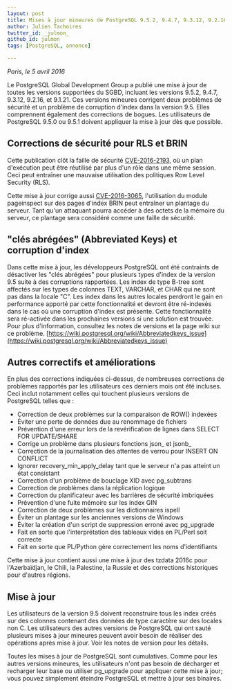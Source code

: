 ```yaml
---
layout: post
title: Mises à jour mineures de PostgreSQL 9.5.2, 9.4.7, 9.3.12, 9.2.16 et 9.1.21
author: Julien Tachoires
twitter_id: _julmon_  
github_id: julmon
tags: [PostgreSQL, annonce]

---
```

*Paris, le 5 avril 2016*

Le PostgreSQL Global Development Group a publié une mise à jour de toutes les versions supportées du SGBD, incluant les versions 9.5.2, 9.4.7, 9.3.12, 9.2.16, et 9.1.21. Ces versions mineures corrigent deux problèmes de sécurité et un problème de corruption d'index dans la version 9.5. Elles comprennent également des corrections de bogues. Les utilisateurs de PostgreSQL 9.5.0 ou 9.5.1 doivent appliquer la mise à jour dès que possible.


<!--MORE-->

## Corrections de sécurité pour RLS et BRIN

Cette publication clôt la faille de sécurité [CVE-2016-2193](https://access.redhat.com/security/cve/CVE-2016-2193), où un plan d'exécution peut être réutilisé par plus d'un rôle dans une même session. Ceci peut entraîner une mauvaise utilisation des politiques Row Level Security (RLS).

Cette mise à jour corrige aussi [CVE-2016-3065](https://access.redhat.com/security/cve/CVE-2016-3065), l'utilisation du module pageinspect sur des pages d'index BRIN peut entraîner un plantage du serveur. Tant qu'un attaquant pourra accéder à des octets de la mémoire du serveur, ce plantage sera considéré comme une faille de sécurité.

## "clés abrégées" (Abbreviated Keys) et corruption d'index

Dans cette mise à jour, les développeurs PostgreSQL ont été contraints de désactiver les "clés abrégées" pour plusieurs types d'index de la version 9.5 suite à des corruptions rapportées. Les index de type B-tree sont affectés sur les types de colonnes TEXT, VARCHAR, et CHAR qui ne sont pas dans la locale "C". Les index dans les autres locales perdront le gain en performance apporté par cette fonctionnalité et devront être ré-indexés dans le cas où une corruption d'index est présente. Cette fonctionnalité sera ré-activée dans les prochaines versions si une solution est trouvée. Pour plus d'information, consultez les notes de versions et la page wiki sur ce problème.
[https://wiki.postgresql.org/wiki/Abbreviatedkeys_issue](https://wiki.postgresql.org/wiki/Abbreviatedkeys_issue)

## Autres correctifs et améliorations

En plus des corrections indiquées ci-dessus, de nombreuses corrections de problèmes rapportés par les utilisateurs ces derniers mois ont été incluses. Ceci inclut notamment celles qui touchent plusieurs versions de PostgreSQL telles que :

  * Correction de deux problèmes sur la comparaison de ROW() indexées
  * Éviter une perte de données due au renommage de fichiers
  * Prévention d'une erreur lors de la revérification de lignes dans SELECT FOR UPDATE/SHARE
  * Corrige un problème dans plusieurs fonctions json_ et jsonb_
  * Correction de la journalisation des attentes de verrou pour INSERT ON CONFLICT
  * Ignorer recovery_min_apply_delay tant que le serveur n'a pas atteint un état consistant
  * Correction d'un problème de bouclage XID avec pg_subtrans
  * Correction de problèmes dans la réplication logique
  * Correction du planificateur avec les barrières de sécurité imbriquées
  * Prévention d'une fuite mémoire sur les index GIN
  * Correction de deux problèmes sur les dictionnaires ispell
  * Éviter un plantage sur les anciennes versions de Windows
  * Éviter la création d'un script de suppression erroné avec pg_upgrade
  * Fait en sorte que l'interprétation des tableaux vides en PL/Perl soit correcte
  * Fait en sorte que PL/Python gère correctement les noms d'identifiants

Cette mise à jour contient aussi une mise à jour des tzdata 2016c pour l'Azerbaïdjan, le Chili, la Palestine, la Russie et des corrections historiques pour d'autres régions.

## Mise à jour

Les utilisateurs de la version 9.5 doivent reconstruire tous les index créés sur des colonnes contenant des données de type caractère sur des locales non C. Les utilisateurs des autres versions de PostgreSQL qui ont sauté plusieurs mises à jour mineures peuvent avoir besoin de réaliser des opérations après mise à jour. Voir les notes de version pour les détails.

Toutes les mises à jour de PostgreSQL sont cumulatives. Comme pour les autres versions mineures, les utilisateurs n'ont pas besoin de décharger et recharger leur base ou utiliser pg_upgrade pour appliquer cette mise à jour; vous pouvez simplement éteindre PostgreSQL et mettre à jour ses binaires.

